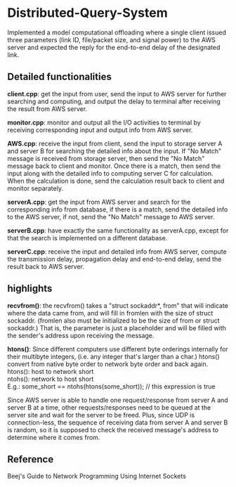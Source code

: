 # Distributed-Query-System
Implemented a model computational offloading where a single client issued three parameters (link ID, file/packet size, and signal power) to the AWS server and expected the reply for the end-to-end delay of the designated link.  
  
## Detailed functionalities  
<b>client.cpp</b>: get the input from user, send the input to AWS server for further searching and computing, and output the delay to terminal after receiving the result from AWS server. 

<b>monitor.cpp</b>: monitor and output all the I/O activities to terminal by receiving corresponding input and output info from AWS server.

<strong>AWS.cpp</strong>: receive the input from client, send the input to storage server A and server B for searching the detailed info about the input. If "No Match" message is received from storage server, then send the "No Match" message back to client and monitor. Once there is a match, then send the input along with the detailed info to computing server C for calculation. When the calculation is done, send the calculation result back to client and monitor separately.

<b>serverA.cpp</b>: get the input from AWS server and search for the corresponding info from database, if there is a match, send the detailed info to the AWS server, if not, send the "No Match" message to AWS server.

<b>serverB.cpp</b>: have exactly the same functionality as serverA.cpp, except for that the search is implemented on a different database.

<b>serverC.cpp</b>: receive the input and detailed info from AWS server, compute the transmission delay, propagation delay and end-to-end delay, send the result back to AWS server.  
  
## highlights  
<b>recvfrom()</b>:  the recvfrom() takes a "struct sockaddr*, from" that will indicate where the data came from, and will fill in fromlen with the size of struct sockaddr. (fromlen also must be initialized to be the size of from or struct sockaddr.)
That is, the parameter is just a placeholder and will be filled with the sender's address upon receiving the message. 

<b>htons()</b>:  Since different computers use different byte orderings internally for their multibyte integers, (i.e. any integer that's larger than a char.) htons() convert from native byte order to network byte order and back again.  
htons(): host to network short  
ntohs(): network to host short  
E.g.:
some_short == ntohs(htons(some_short)); // this expression is true 

Since AWS server is able to handle one request/response from server A and server B at a time, other requests/responses need to be queued at the server site and wait for the server to be freed. Plus, since UDP is connection-less, the sequence of receiving data from server A and server B is random, so it is supposed to check the received message's address to determine where it comes from.
  
## Reference  
Beej's Guide to Network Programming Using Internet Sockets
